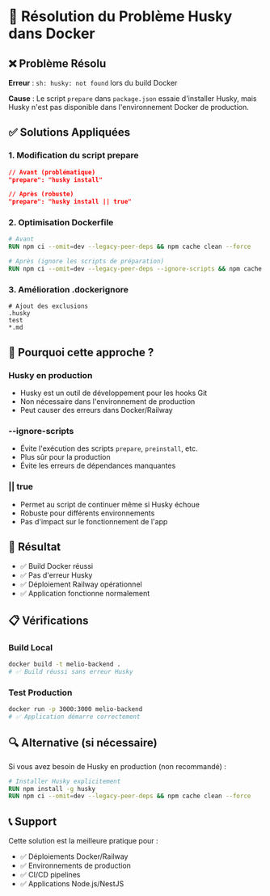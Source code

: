 # 🔧 Résolution du Problème Husky dans Docker

## ❌ Problème Résolu

**Erreur** : `sh: husky: not found` lors du build Docker

**Cause** : Le script `prepare` dans `package.json` essaie d'installer Husky, mais Husky n'est pas disponible dans l'environnement Docker de production.

## ✅ Solutions Appliquées

### **1. Modification du script prepare**
```json
// Avant (problématique)
"prepare": "husky install"

// Après (robuste)
"prepare": "husky install || true"
```

### **2. Optimisation Dockerfile**
```dockerfile
# Avant
RUN npm ci --omit=dev --legacy-peer-deps && npm cache clean --force

# Après (ignore les scripts de préparation)
RUN npm ci --omit=dev --legacy-peer-deps --ignore-scripts && npm cache clean --force
```

### **3. Amélioration .dockerignore**
```
# Ajout des exclusions
.husky
test
*.md
```

## 🎯 Pourquoi cette approche ?

### **Husky en production**
- Husky est un outil de développement pour les hooks Git
- Non nécessaire dans l'environnement de production
- Peut causer des erreurs dans Docker/Railway

### **--ignore-scripts**
- Évite l'exécution des scripts `prepare`, `preinstall`, etc.
- Plus sûr pour la production
- Évite les erreurs de dépendances manquantes

### **|| true**
- Permet au script de continuer même si Husky échoue
- Robuste pour différents environnements
- Pas d'impact sur le fonctionnement de l'app

## 🚀 Résultat

- ✅ Build Docker réussi
- ✅ Pas d'erreur Husky
- ✅ Déploiement Railway opérationnel
- ✅ Application fonctionne normalement

## 📋 Vérifications

### **Build Local**
```bash
docker build -t melio-backend .
# ✅ Build réussi sans erreur Husky
```

### **Test Production**
```bash
docker run -p 3000:3000 melio-backend
# ✅ Application démarre correctement
```

## 🔍 Alternative (si nécessaire)

Si vous avez besoin de Husky en production (non recommandé) :

```dockerfile
# Installer Husky explicitement
RUN npm install -g husky
RUN npm ci --omit=dev --legacy-peer-deps && npm cache clean --force
```

## 📞 Support

Cette solution est la meilleure pratique pour :
- ✅ Déploiements Docker/Railway
- ✅ Environnements de production
- ✅ CI/CD pipelines
- ✅ Applications Node.js/NestJS
